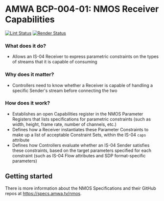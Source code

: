 # AMWA BCP-004-01: NMOS Receiver Capabilities

[![Lint Status](https://github.com/AMWA-TV/nmos-receiver-capabilities/workflows/Lint/badge.svg)](https://github.com/AMWA-TV/nmos-receiver-capabilities/actions?query=workflow%3ALint)
[![Render Status](https://github.com/AMWA-TV/nmos-receiver-capabilities/workflows/Render/badge.svg)](https://github.com/AMWA-TV/nmos-receiver-capabilities/actions?query=workflow%3ARender)

<!-- INTRO-START -->

### What does it do?

- Allows an IS-04 Receiver to express parametric constraints on the types of streams that it is capable of consuming

### Why does it matter?

- Controllers need to know whether a Receiver is capable of handling a specific Sender's stream before connecting the two

### How does it work?

- Establishes an open Capabilities register in the NMOS Parameter Registers that lists specifications for parametric constraints (such as width, height, frame rate, number of channels, etc.)
- Defines how a Receiver instantiates these Parameter Constraints to make up a list of acceptable Constraint Sets, within the IS-04 `caps` attribute
- Defines how Controllers evaluate whether an IS-04 Sender satisfies these constraints, based on the target parameters specified for each constraint (such as IS-04 Flow attributes and SDP format-specific parameters)

<!-- INTRO-END -->

## Getting started

There is more information about the NMOS Specifications and their GitHub repos at <https://specs.amwa.tv/nmos>.
